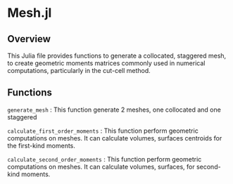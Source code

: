 # Mesh.jl
## Overview

This Julia file provides functions to generate a collocated, staggered mesh, to create geometric moments matrices commonly used in numerical computations, particularly in the cut-cell method.

## Functions

`generate_mesh` : This function generate 2 meshes, one collocated and one staggered

`calculate_first_order_moments` : This function perform geometric computations on meshes. It can calculate volumes, surfaces centroids for the first-kind moments.

`calculate_second_order_moments` : This function perform geometric computations on meshes. It can calculate volumes, surfaces, for second-kind moments.